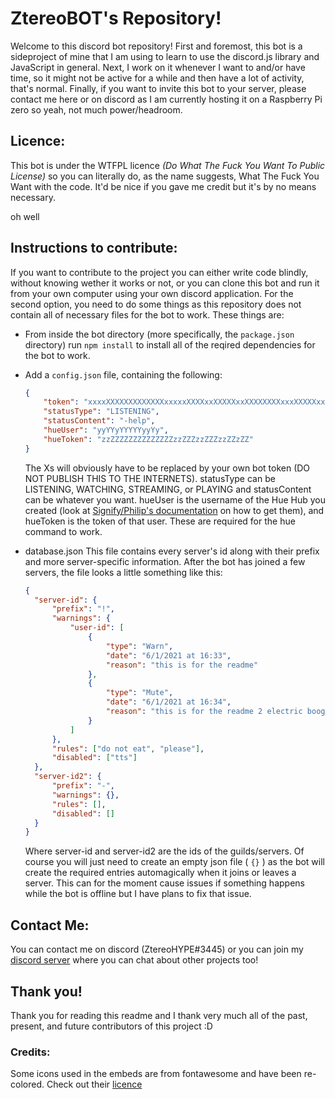 # ZtereoBOT's Repository!
Welcome to this discord bot repository!
First and foremost, this bot is a sideproject of mine that I am using to learn to use the discord.js library and JavaScript in general.
Next, I work on it whenever I want to and/or have time, so it might not be active for a while and then have a lot of activity, that's normal.
Finally, if you want to invite this bot to your server, please contact me here or on discord as I am currently hosting it on a Raspberry Pi zero so yeah, not much power/headroom.

## Licence:
This bot is under the WTFPL licence *(Do What The Fuck You Want To Public License)* so you can literally do, as the name suggests, What The Fuck You Want with the code. It'd be nice if you gave me credit but it's by no means necessary.

oh well


## Instructions to contribute:

If you want to contribute to the project you can either write code blindly, without knowing wether it works or not, or you can clone this bot and run it from your own computer using your own discord application.
For the second option, you need to do some things as this repository does not contain all of necessary files for the bot to work. These things are:

- From inside the bot directory (more specifically, the `package.json` directory) run `npm install` to install all of the reqired dependencies for the bot to work.

- Add a `config.json` file, containing the following:
  ```json
  {
      "token": "xxxxXXXXXXXXXXXXXxxxxxXXXXxxXXXXXxxXXXXXXXXxxxXXXXXxxx",
      "statusType": "LISTENING",
      "statusContent": "-help",
      "hueUser": "yyYYyYYYYYyyYy",
      "hueToken": "zzZZZZZZZZZZZZZZzzZZZzzZZZzzZZzZZ"
  }
  ```
 
  The Xs will obviously have to be replaced by your own bot token (DO NOT PUBLISH THIS TO THE INTERNETS). statusType can be LISTENING, WATCHING, STREAMING, or PLAYING and statusContent can be whatever you want.
  hueUser is the username of the Hue Hub you created (look at [Signify/Philip's documentation](https://developers.meethue.com/develop/get-started-2/) on how to get them), and hueToken is the token of that user. These are required for the hue command to work.
  
  
  
- database.json
  This file contains every server's id along with their prefix and more server-specific information. After the bot has joined a few servers, the file looks a little something like this:
  
  ```json
  {
    "server-id": {
        "prefix": "!",
        "warnings": {
            "user-id": [
                {
                    "type": "Warn",
                    "date": "6/1/2021 at 16:33",
                    "reason": "this is for the readme"
                },
                {
                    "type": "Mute",
                    "date": "6/1/2021 at 16:34",
                    "reason": "this is for the readme 2 electric boogaloo (for 20s)"
                }
            ]
        },
        "rules": ["do not eat", "please"],
        "disabled": ["tts"]
    },
    "server-id2": {
        "prefix": "-",
        "warnings": {},
        "rules": [],
        "disabled": []
    }
  } 
  ```
  
  Where server-id and server-id2 are the ids of the guilds/servers. Of course you will just need to create an empty json file ( `{}` ) as the bot will create the required entries automagically when it joins or leaves a server. This can for the moment cause issues if something happens while the bot is offline but I have plans to fix that issue.

## Contact Me:
You can contact me on discord (ZtereoHYPE#3445) or you can join my [discord server](https://discord.gg/6dG2Nj8NaV) where you can chat about other projects too!

## Thank you!
Thank you for reading this readme and I thank very much all of the past, present, and future contributors of this project :D

### Credits:
Some icons used in the embeds are from fontawesome and have been re-colored. Check out their [licence](https://fontawesome.com/license)
